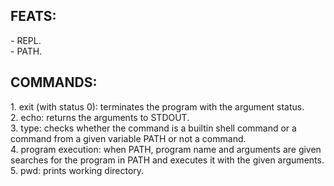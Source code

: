<h2>FEATS:</h2>
- REPL.<br>
- PATH.<br>

<h2>COMMANDS:</h2>
1. exit (with status 0): terminates the program with the argument status.<br>
2. echo: returns the arguments to STDOUT.<br>
3. type: checks whether the command is a builtin shell command or a command from a given variable PATH or not a command.<br>
4. program execution: when PATH, program name and arguments are given searches for the program in PATH and executes it with the given arguments.<br>
5. pwd: prints working directory.<br>
